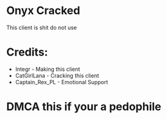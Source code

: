 # Onyx Cracked 
 This client is shit do not use


# Credits:

- Integr - Making this client
- CatGirlLana - Cracking this client
- Captain_Rex_PL - Emotional Support




# DMCA this if your a pedophile
